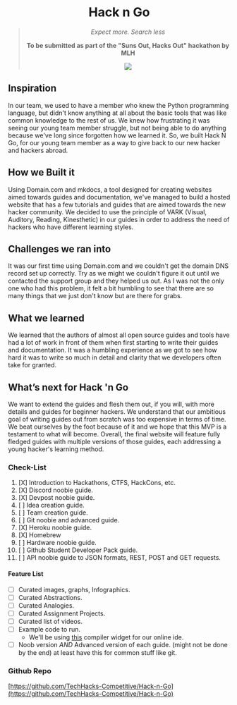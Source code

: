 <div align="center">
	<h1>Hack n Go</h1>
	<blockquote>
		<p><i>Expect more. Search less</i></p>
		<p><b>To be submitted as part of the "Suns Out, Hacks Out" hackathon by MLH</b></p>
	<img src="https://img.shields.io/badge/License-CC%20BY--NC--SA%204.0-orange?style=for-the-badge">
	</blockquote>
</div>

## Inspiration

In our team, we used to have a member who knew the Python programming language, but didn't know anything at all about the basic tools that was like common knowledge to the rest of us. 
We knew how frustrating it was seeing our young team member struggle, but not being able to do anything because we've long since forgotten how we learned it.
So, we built Hack N Go, for our young team member as a way to give back to our new hacker and hackers abroad.

## How we Built it

Using Domain.com and mkdocs, a tool designed for creating websites aimed towards guides and documentation, we've managed to build a hosted website that has a few tutorials and guides that are aimed towards the new hacker community. 
We decided to use the principle of VARK (Visual, Auditory, Reading, Kinesthetic) in our guides in order to address the need of hackers who have different learning styles.

## Challenges we ran into

It was our first time using Domain.com and we couldn't get the domain DNS record set up correctly. 
Try as we might we couldn't figure it out until we contacted the support group and they helped us out.
As I was not the only one who had this problem, it felt a bit humbling to see that there are so many things that we just 
don't know but are there for grabs.

## What we learned

We learned that the authors of almost all open source guides and tools have had a lot of work in front of them when first starting to write their guides and documentation. 
It was a humbling experience as we got to see how hard it was to write so much in detail and clarity that we developers often take for granted. 

## What’s next for Hack 'n Go

We want to extend the guides and flesh them out, if you will, with more details and guides for beginner hackers. 
We understand that our ambitious goal of writing guides out from scratch was too expensive in terms of time. 
We beat ourselves by the foot because of it and we hope that this MVP is a testament to what will become. 
Overall, the final website will feature fully fledged guides with multiple versions of those guides, each addressing a young hacker's learning method.


### Check-List
1. [X] Introduction to Hackathons, CTFS, HackCons, etc.
2. [X] Discord noobie guide.
3. [X] Devpost noobie guide.
4. [ ] Idea creation guide.
5. [ ] Team creation guide.
6. [ ] Git noobie and advanced guide.
7. [X] Heroku noobie guide.
8. [X] Homebrew
9. [ ] Hardware noobie guide.
10. [ ] Github Student Developer Pack guide.
11. [ ] API noobie guide to JSON formats, REST, POST and GET requests.

#### Feature List
* [ ] Curated images, graphs, Infographics.
* [ ] Curated Abstractions.
* [ ] Curated Analogies.
* [ ] Curated Assignment Projects.
* [ ] Curated list of videos.
* [ ] Example code to run.
    * We'll be using [this](https://docs.sphere-engine.com/compilers/widget/overview) compiler widget for our online ide.
* [ ] Noob version *AND* Advanced version of each guide. (might not be done by the end) at least have this for common stuff like git.

### Github Repo

[https://github.com/TechHacks-Competitive/Hack-n-Go](https://github.com/TechHacks-Competitive/Hack-n-Go)


